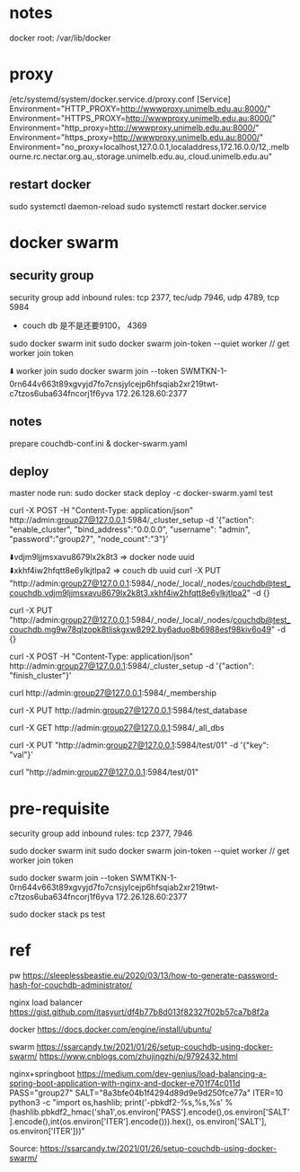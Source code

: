 # notes
docker root: /var/lib/docker


# proxy
/etc/systemd/system/docker.service.d/proxy.conf
[Service]
Environment="HTTP_PROXY=http://wwwproxy.unimelb.edu.au:8000/"
Environment="HTTPS_PROXY=http://wwwproxy.unimelb.edu.au:8000/"
Environment="http_proxy=http://wwwproxy.unimelb.edu.au:8000/"
Environment="https_proxy=http://wwwproxy.unimelb.edu.au:8000/"
Environment="no_proxy=localhost,127.0.0.1,localaddress,172.16.0.0/12,.melbourne.rc.nectar.org.au,.storage.unimelb.edu.au,.cloud.unimelb.edu.au"

## restart docker 
sudo systemctl daemon-reload
sudo systemctl restart docker.service


# docker swarm

## security group 
security group add inbound rules: tcp 2377, tec/udp 7946, udp 4789, tcp 5984
* couch db 是不是还要9100， 4369

sudo docker swarm init 
sudo docker swarm join-token --quiet worker // get worker join token 

⬇️ worker join
sudo docker swarm join --token SWMTKN-1-0rn644v663t89xgvyjd7fo7cnsjylcejp6hfsqiab2xr219twt-c7tzos6uba634fncorj1f6yva 172.26.128.60:2377

## notes
prepare couchdb-conf.ini & docker-swarm.yaml

## deploy
master node run:
sudo docker stack deploy -c docker-swarm.yaml test

curl -X POST -H "Content-Type: application/json" http://admin:group27@127.0.0.1:5984/_cluster_setup -d '{"action": "enable_cluster", "bind_address":"0.0.0.0", "username": "admin", "password":"group27", "node_count":"3"}'

⬇️vdjm9ljjmsxavu8679lx2k8t3 => docker node uuid
⬇️xkhf4iw2hfqtt8e6ylkjtlpa2 => couch db uuid
curl -X PUT "http://admin:group27@127.0.0.1:5984/_node/_local/_nodes/couchdb@test_couchdb.vdjm9ljjmsxavu8679lx2k8t3.xkhf4iw2hfqtt8e6ylkjtlpa2" -d {}

curl -X PUT "http://admin:group27@127.0.0.1:5984/_node/_local/_nodes/couchdb@test_couchdb.mg9w78qlzopk8tliskgxw8292.by6aduo8b6988esf98kiv6o49" -d {}

curl -X POST -H "Content-Type: application/json" http://admin:group27@127.0.0.1:5984/_cluster_setup -d '{"action": "finish_cluster"}'


curl http://admin:group27@127.0.0.1:5984/_membership

curl -X PUT http://admin:group27@127.0.0.1:5984/test_database

curl -X GET http://admin:group27@127.0.0.1:5984/_all_dbs

curl -X PUT "http://admin:group27@127.0.0.1:5984/test/01" -d '{"key": "val"}'

curl "http://admin:group27@127.0.0.1:5984/test/01"

# pre-requisite
security group add inbound rules: tcp 2377, 7946

sudo docker swarm init 
sudo docker swarm join-token --quiet worker // get worker join token 

sudo docker swarm join --token SWMTKN-1-0rn644v663t89xgvyjd7fo7cnsjylcejp6hfsqiab2xr219twt-c7tzos6uba634fncorj1f6yva 172.26.128.60:2377



sudo docker stack ps test


# ref

pw
https://sleeplessbeastie.eu/2020/03/13/how-to-generate-password-hash-for-couchdb-administrator/

nginx load balancer
https://gist.github.com/itasyurt/df4b77b8d013f82327f02b57ca7b8f2a


docker
https://docs.docker.com/engine/install/ubuntu/

swarm
https://ssarcandy.tw/2021/01/26/setup-couchdb-using-docker-swarm/
https://www.cnblogs.com/zhujingzhi/p/9792432.html

nginx+springboot
https://medium.com/dev-genius/load-balancing-a-spring-boot-application-with-nginx-and-docker-e701f74c011d
PASS="group27" SALT="8a3bfe04b1f4294d89d9e9d250fce77a" ITER=10 \
  python3 -c "import os,hashlib; print('-pbkdf2-%s,%s,%s' % (hashlib.pbkdf2_hmac('sha1',os.environ['PASS'].encode(),os.environ['SALT'].encode(),int(os.environ['ITER'].encode())).hex(), os.environ['SALT'], os.environ['ITER']))"

  

Source: https://ssarcandy.tw/2021/01/26/setup-couchdb-using-docker-swarm/
